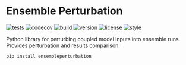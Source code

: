 # Ensemble Perturbation

[![tests](https://github.com/noaa-ocs-modeling/EnsemblePerturbation/workflows/tests/badge.svg)](https://github.com/noaa-ocs-modeling/EnsemblePerturbation/actions?query=workflow%3Atests)
[![codecov](https://codecov.io/gh/noaa-ocs-modeling/ensembleperturbation/branch/main/graph/badge.svg?token=4DwZePHp18)](https://codecov.io/gh/noaa-ocs-modeling/ensembleperturbation)
[![build](https://github.com/noaa-ocs-modeling/EnsemblePerturbation/workflows/build/badge.svg)](https://github.com/noaa-ocs-modeling/EnsemblePerturbation/actions?query=workflow%3Abuild)
[![version](https://img.shields.io/pypi/v/EnsemblePerturbation)](https://pypi.org/project/EnsemblePerturbation)
[![license](https://img.shields.io/github/license/noaa-ocs-modeling/EnsemblePerturbation)](https://creativecommons.org/share-your-work/public-domain/cc0)
[![style](https://sourceforge.net/p/oitnb/code/ci/default/tree/_doc/_static/oitnb.svg?format=raw)](https://sourceforge.net/p/oitnb/code)

Python library for perturbing coupled model inputs into ensemble runs. Provides perturbation and results comparison.

```bash
pip install ensembleperturbation
```
